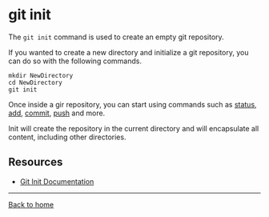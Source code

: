 # git init

The `git init` command is used to create an empty git repository.

If you wanted to create a new directory and initialize a git repository, you can do so with the following commands.
~~~
mkdir NewDirectory
cd NewDirectory
git init
~~~
Once inside a gir repository, you can start using commands such as
[status](./Status.md),
[add](./Add.md),
[commit](./Commit.md),
[push](./Push.md)
and more.

Init will create the repository in the current directory and will encapsulate all content, including other directories.

## Resources

- [Git Init Documentation](https://git-scm.com/docs/git-init)

---

[Back to home](./README.md)

